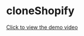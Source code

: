 # cloneShopify
[Click to view the demo video](https://drive.google.com/file/d/1IBog7Bfo7RNxNx1Sq-vYgTXEJVHGalFy/view?usp=sharing)
